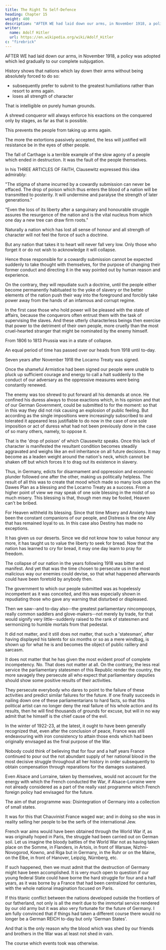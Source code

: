 ```yaml
---
title: The Right To Self-Defence
heading: Chapter 15
weight: 400
description: "AFTER WE had laid down our arms, in November 1918, a policy was adopted which led gradually to our complete subjugation"
writer:
  name: Adolf Hitler
  url: https://en.wikipedia.org/wiki/Adolf_Hitler
c: "firebrick"
---
```




AFTER WE had laid down our arms, in November 1918, a policy was adopted which led gradually to our complete subjugation.

History shows that nations which lay down their arms without being absolutely forced to do so:
- subsequently prefer to submit to the greatest humiliations rather than resort to arms again.
- loses all strength of character
<!-- --which is always the case with every nation that voluntarily submits to the threats of an opponent -->

That is intelligible on purely human grounds. 

A shrewd conqueror will always enforce his exactions on the conquered only by stages, as far as that is possible. 

This prevents the people from taking up arms again.

<!-- Then he may expect that a people who have --will not find in any of these acts of oppression, if one be enforced apart from the other, sufficient grounds for .  -->

The more the extortions passively accepted, the less will justified will resistance be in the eyes of other people.

<!-- , if the vanquished nation should end by revolting against the last act of oppression in a
long series.

That is specially so if the nation has already patiently and silently
accepted impositions which were much more exacting. -->

The fall of Carthage is a terrible example of the slow agony of a people which ended in destruction. It was the fault of the people themselves.

In his THREE ARTICLES OF FAITH, Clausewitz expressed this idea admirably:

"The stigma of shame incurred by a cowardly submission can never be effaced. The drop of poison which thus enters the blood of a nation will be transmitted to posterity. It will undermine and paralyse the strength of
later generations." 

"Even the loss of its liberty after a sanguinary and honourable struggle assures the resurgence of the nation and is the vital nucleus from which one day a new tree can draw firm roots."

Naturally a nation which has lost all sense of honour and all strength of character will not feel the force of such a doctrine. 

But any nation that takes it to heart will never fall very low. Only those who forget it or do not wish to acknowledge it will collapse. 

Hence those responsible for a cowardly submission cannot be expected suddenly to  take thought with themselves, for the purpose of changing their former conduct and directing it in the way pointed out by human reason and experience. 

On the contrary, they will repudiate such a doctrine, until the people either become permanently habituated to the yoke of slavery or the better elements of the nation push their way into the foreground and forcibly take power away from the hands of an infamous and corrupt regime. 

In the first case those who hold power will be pleased with the state of affairs, because the conquerors often entrust them with the task of supervising the slaves. And these utterly characterless beings then exercise that power to the detriment of their own people, more cruelly than the most cruel-hearted stranger that might be nominated by the enemy himself.

<!-- The events which happened subsequent to 1918 in Germany prove how the hope of
securing the clemency of the victor by making a voluntary submission had the most
disastrous influence on the political views and conduct of the broad masses. I say the
broad masses explicitly, because I cannot persuade myself that the things which were
done or left undone by the leaders of the people are to be attributed to a similar
disastrous illusion. Seeing that the direction of our historical destiny after the war was
now openly controlled by the Jews, it is impossible to admit that a defective knowledge
of the state of affairs was the sole cause of our misfortunes. On the contrary, the
conclusion that must be drawn from the facts is that our people were intentionally
driven to ruin. If we examine it from this point of view we shall find that the direction
of the nation's foreign policy was not so foolish as it appeared; for on scrutinizing the
matter closely we see clearly that this conduct was a procedure which had been calmly
calculated, shrewdly defined and logically carried out in the service of the Jewish idea
and the Jewish endeavour to secure the mastery of the world. -->

From 1806 to 1813 Prussia was in a state of collapse. 

<!-- But that period sufficed to renew the vital energies of the nation and inspire it once more with a resolute determination to fight.  -->

An equal period of time has passed over our heads from 1918 until to-day.

<!-- , and no
advantage has been derived from it. On the contrary, the vital strength of our State has
been steadily sapped. -->

Seven years after November 1918 the Locarno Treaty was signed.

<!-- Thus the development which took place was what I have indicated above. -->

Once the shameful Armistice had been signed our people were unable to pluck up sufficient courage and energy to call a halt suddenly to the conduct of our adversary as the oppressive measures were being constantly renewed. 

The enemy was too shrewd to put forward all his demands at once. He confined his duress always to those exactions which, in his opinion and that of our German Government, could be submitted to for
the moment: so that in this way they did not risk causing an explosion of public feeling.
But according as the single impositions were increasingly subscribed to and tolerated it
appeared less justifiable to do now in the case of one sole imposition or act of duress 
what had not been previously done in the case of so many others, namely, to oppose it.

That is the 'drop of poison' of which Clausewitz speaks. Once this lack of character is manifested the resultant condition becomes steadily aggravated and weighs like an evil inheritance on all future decisions. It may become as a leaden weight around the nation's neck, which cannot be shaken off but which forces it to drag out its existence in slavery.

Thus, in Germany, edicts for disarmament and oppression and economic plunder followed one after the other, making us politically helpless. The result of all this was to create that mood which made so many look upon the Dawes Plan as a blessing and the Locarno Treaty as a success. From a higher point of view we may speak of one sole blessing in the midst of so much misery. This blessing is that, though men may be
fooled, Heaven can't be bribed. 

For Heaven withheld its blessing. Since that time Misery and Anxiety have been the constant companions of our people, and Distress is the one Ally that has remained loyal to us. In this case also Destiny has made no exceptions. 

It has given us our deserts. Since we did not know how to value honour any more, it has taught us to value the liberty to seek for bread. Now that the nation has learned to cry for bread, it may one day learn to pray for freedom.

The collapse of our nation in the years following 1918 was bitter and manifest. And yet that was the time chosen to persecute us in the most malicious way our enemies could devise, so that what happened afterwards could have been foretold by anybody then. 

The government to which our people submitted was as hopelessly incompetent as it was conceited, and this was especially shown in repudiating those who gave any warning that disturbed or displeased.

Then we saw--and to-day also--the greatest parliamentary nincompoops, really common saddlers and glove-makers--not merely by trade, for that would signify very little--suddenly raised to the rank of statesmen and sermonizing to humble mortals from that pedestal. 

It did not matter, and it still does not matter, that such a 'statesman', after having displayed his talents for six months or so as a mere windbag, is shown up for what he is and becomes the object of public raillery
and sarcasm. 

It does not matter that he has given the most evident proof of complete incompetency. No. That does not matter at all. On the contrary, the less real service the parliamentary statesmen of this Republic render the country, the more savagely they persecute all who expect that parliamentary deputies should show some positive results of their activities. 

They persecute everybody who dares to point to the failure of these activities and predict similar failures for the future. If one finally succeeds in nailing down one of these parliamentarians to hard facts, so that this political artist can no longer deny the real failure of his whole action and its results, then he will find thousands of grounds for excuse, but will in no way admit that he himself is the chief cause of the evil.

In the winter of 1922-23, at the latest, it ought to have been generally recognized that, even after the conclusion of peace, France was still endeavouring with iron consistency to attain those ends which had been originally envisaged as the final purpose of the War. 

Nobody could think of believing that for four and a half years France continued to pour out the not abundant supply of her national blood in the most decisive struggle throughout all her history in order subsequently to obtain compensation through reparations for the damages sustained. 

Even Alsace and Lorraine, taken by themselves, would not account for the energy with which the French conducted the War, if Alsace-Lorraine were not already considered as a part of the really vast programme which French foreign policy had envisaged for the future. 

The aim of that programme was: Disintegration of Germany into a collection of small states.

It was for this that Chauvinist France waged war; and in doing so she was in reality selling her people to be the serfs of the international Jew.

French war aims would have been obtained through the World War if, as was originally hoped in Paris, the struggle had been carried out on German soil. Let us imagine the bloody battles of the World War not as having taken place on the Somme, in Flanders, in Artois, in front of Warsaw, Nizhni-Novogorod, Kowno, and Riga but in Germany, in the Ruhr or on the Maine, on the Elbe, in front of Hanover, Leipzig, Nürnberg, etc. 

If such happened, then we must admit that the destruction of Germany might have been accomplished. It is very much open to question if our young federal State could have borne the hard struggle for four and a half years, as it was borne by a France that had been centralized for centuries, with the whole national imagination focused on Paris. 

If this titanic conflict between the nations developed outside the frontiers of our fatherland, not only is all the merit due to the immortal service rendered by our old army but it was also very fortunate for the future of Germany. I am fully convinced that if things had taken a different course there would no longer be a German REICH to-day but only 'German States'. 

And that is the only reason why the blood which was shed by our friends and brothers in the War was at least not shed in vain.

The course which events took was otherwise. 

